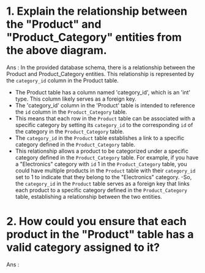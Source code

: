 # 1. Explain the relationship between the "Product" and "Product_Category" entities from the above diagram.
Ans : In the provided database schema, there is a relationship between the Product and Product_Category entities. This relationship is represented by the `category_id` column in the Product table. 
- The Product table has a column named 'category_id', which is an 'int' type. This column likely serves as a foreign key.
- The 'category_id' column in the 'Product' table is intended to reference the `id` column in the `Product_Category` table.
- This means that each row in the `Product` table can be associated with a specific category by setting its `category_id` to the corresponding `id` of the category in the `Product_Category` table.
- The `category_id` in the `Product` table establishes a link to a specific category defined in the `Product_Category` table.
- This relationship allows a product to be categorized under a specific category defined in the `Product_Category` table. For example, if you have a "Electronics" category with `id` 1 in the `Product_Category` table, you could have multiple products in the `Product` table with their `category_id` set to 1 to indicate that they belong to the "Electronics" category.
-So, the `category_id` in the `Product` table serves as a foreign key that links each product to a specific category defined in the `Product_Category` table, establishing a relationship between the two entities.

 # 2. How could you ensure that each product in the "Product" table has a valid category assigned to it?
 Ans : 
